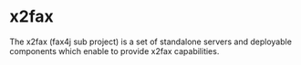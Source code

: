 # x2fax
The x2fax (fax4j sub project) is a set of standalone servers and deployable components which enable to provide x2fax capabilities.
